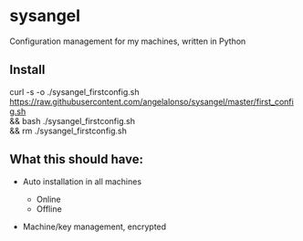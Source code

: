 # sysangel

Configuration management for my machines, written in Python

## Install

curl -s -o ./sysangel_firstconfig.sh \
https://raw.githubusercontent.com/angelalonso/sysangel/master/first_config.sh \
&& bash ./sysangel_firstconfig.sh \
&& rm ./sysangel_firstconfig.sh

## What this should have:
- Auto installation in all machines
  - Online
  - Offline

- Machine/key management, encrypted
